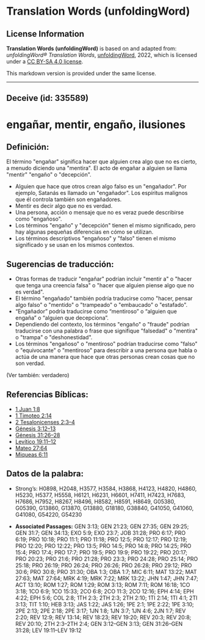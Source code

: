 # Translation Words (unfoldingWord)

## License Information

**Translation Words (unfoldingWord)** is based on and adapted from: _unfoldingWord® Translation Words_, [unfoldingWord](https://unfoldingword.org/utw), 2022, which is licensed under a [CC BY-SA 4.0 license](https://creativecommons.org/licenses/by-sa/4.0/legalcode.en).

This markdown version is provided under the same license.



--------------------------------

## Deceive (id: 335589)

engañar, mentir, engaño, ilusiones
==================================

Definición:
-----------

El término "engañar" significa hacer que alguien crea algo que no es cierto, a menudo diciendo una "mentira". El acto de engañar a alguien se llama "mentir" "engaño" o "decepción".

* Alguien que hace que otros crean algo falso es un "engañador". Por ejemplo, Satanás es llamado un "engañador". Los espíritus malignos que él controla también son engañadores.
* Mentir es decir algo que no es verdad.
* Una persona, acción o mensaje que no es veraz puede describirse como "engañoso".
* Los términos "engaño" y "decepción" tienen el mismo significado, pero hay algunas pequeñas diferencias en cómo se utilizan.
* Los términos descriptivos "engañoso" y "falso" tienen el mismo significado y se usan en los mismos contextos.

Sugerencias de traducción:
--------------------------

* Otras formas de traducir "engañar" podrían incluir "mentir a" o "hacer que tenga una creencia falsa" o "hacer que alguien piense algo que no es verdad".
* El término "engañado" también podría traducirse como "hacer, pensar algo falso" o "mentido" o "trampeado" o "embaucado" o "estafado".
* “Engañador” podría traducirse como “mentiroso” o “alguien que engaña” o “alguien que decepciona”.
* Dependiendo del contexto, los términos "engaño" o "fraude" podrían traducirse con una palabra o frase que signifique "falsedad" o "mentira" o "trampa" o "deshonestidad".
* Los términos "engañoso" o "mentiroso" podrían traducirse como "falso" o "equivocante" o "mentiroso" para describir a una persona que habla o actúa de una manera que hace que otras personas crean cosas que no son verdad.

(Ver también: verdadero)

Referencias Bíblicas:
---------------------

* [1 Juan 1:8](https://ref.ly/1John1:8)
* [1 Timoteo 2:14](https://ref.ly/1Tim2:14)
* [2 Tesalonicenses 2:3–4](https://ref.ly/2Thess2:3-2Thess2:4)
* [Génesis 3:12–13](https://ref.ly/Gen3:12-Gen3:13)
* [Génesis 31:26–28](https://ref.ly/Gen31:26-Gen31:28)
* [Levítico 19:11–12](https://ref.ly/Lev19:11-Lev19:12)
* [Mateo 27:64](https://ref.ly/Matt27:64)
* [Miqueas 6:11](https://ref.ly/Mic6:11)

Datos de la palabra:
--------------------

* Strong’s: H0898, H2048, H3577, H3584, H3868, H4123, H4820, H4860, H5230, H5377, H5558, H6121, H6231, H6601, H7411, H7423, H7683, H7686, H7952, H8267, H8496, H8582, H8591, H8649, G05380, G05390, G13860, G13870, G13880, G18180, G38840, G41050, G41060, G41080, G54220, G54230

* **Associated Passages:** GEN 3:13; GEN 21:23; GEN 27:35; GEN 29:25; GEN 31:7; GEN 34:13; EXO 5:9; EXO 23:7; JOB 31:28; PRO 6:17; PRO 6:19; PRO 10:18; PRO 11:1; PRO 11:18; PRO 12:5; PRO 12:17; PRO 12:19; PRO 12:20; PRO 12:22; PRO 13:5; PRO 14:5; PRO 14:8; PRO 14:25; PRO 15:4; PRO 17:4; PRO 17:7; PRO 19:5; PRO 19:9; PRO 19:22; PRO 20:17; PRO 20:23; PRO 21:6; PRO 21:28; PRO 23:3; PRO 24:28; PRO 25:14; PRO 25:18; PRO 26:19; PRO 26:24; PRO 26:26; PRO 26:28; PRO 29:12; PRO 30:6; PRO 30:8; PRO 31:30; OBA 1:3; OBA 1:7; MIC 6:11; MAT 13:22; MAT 27:63; MAT 27:64; MRK 4:19; MRK 7:22; MRK 13:22; JHN 1:47; JHN 7:47; ACT 13:10; ROM 1:27; ROM 1:29; ROM 3:13; ROM 7:11; ROM 16:18; 1CO 3:18; 1CO 6:9; 1CO 15:33; 2CO 6:8; 2CO 11:3; 2CO 12:16; EPH 4:14; EPH 4:22; EPH 5:6; COL 2:8; 1TH 2:3; 2TH 2:3; 2TH 2:10; 1TI 2:14; 1TI 4:1; 2TI 3:13; TIT 1:10; HEB 3:13; JAS 1:22; JAS 1:26; 1PE 2:1; 1PE 2:22; 1PE 3:10; 2PE 2:13; 2PE 2:18; 2PE 3:17; 1JN 1:8; 1JN 3:7; 1JN 4:6; 2JN 1:7; REV 2:20; REV 12:9; REV 13:14; REV 18:23; REV 19:20; REV 20:3; REV 20:8; REV 20:10; 2TH 2:3–2TH 2:4; GEN 3:12–GEN 3:13; GEN 31:26–GEN 31:28; LEV 19:11–LEV 19:12

